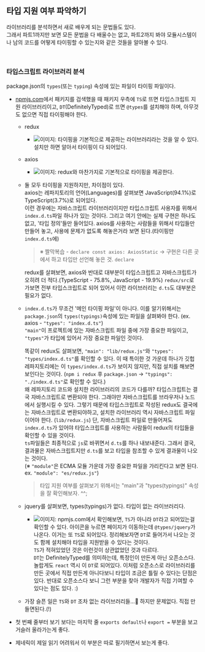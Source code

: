 ## 타입 지원 여부 파악하기

라이브러리를 분석하면서 새로 배우게 되는 문법들도 있다.<br />
그래서 파트1까지만 보면 모든 문법을 다 배울수는 없고, 파트2까지 봐야 모듈시스템이나 남의 코드를 어떻게 타이핑할 수 있는지와 같은 것들을 알아볼 수 있다.

<br />

### 타입스크립트 라이브러리 분석

package.json의 `types`(또는 `typing`) 속성에 있는 파일이 타이핑 파일이다.

- [npmjs.com](https://www.npmjs.com/)에서 패키지를 검색했을 때 패키지 우측에 `TS`로 뜨면 타입스크립트 지원 라이브러리이고, `DT`(DefinitelyTyped)로 뜨면 `@types`를 설치해야 하며, 아무것도 없으면 직접 타이핑해야 한다.

  - redux
    - ![이미지](): 타이핑을 기본적으로 제공하는 라이브러리라는 것을 알 수 있다. 설치만 하면 알아서 타이핑이 다 되어있다.
  - axios
    - ![이미지](): redux와 마찬가지로 기본적으로 타이핑을 제공한다.
  - 둘 모두 타이핑을 지원하지만, 차이점이 있다. <br />
    axios는 레파지토리의 언어(Languages)를 살펴보면 JavaScript(94.1%)로 TypeScript(3.7%)로 되어있다.<br />
    이런 경우에는 자바스크립트 라이브러리이지만 타입스크립트 사용자를 위해서 `index.d.ts`파일 하나가 있는 것이다. 그리고 여기 안에는 실제 구현은 하나도 없고, '타입 정의'들만 들어있다. axios를 사용하는 사람들을 위해서 타입들만 만들어 놓고, 사용에 문제가 없도록 해놓은거라 보면 된다.(타이핑만 `index.d.ts`에)<br />

    > ※ 짤막복습 - `declare const axios: AxiosStatic` → 구현은 다른 곳에서 하고 타입만 선언해 놓은 것. `declare`<br />

    redux를 살펴보면, axios와 반대로 대부분이 타입스크립트고 자바스크립트가 오히려 더 적다.(TypeScript - 75.8%, JavaScript - 19.9%) `redux/src`로 가보면 전부 타입스크립트로 되어 있어서 이런 라이브러리는 `d.ts`도 대부분은 필요가 없다.

  - `index.d.ts`가 무조건 '메인 타이핑 파일'이 아니다. 이를 알기위해서는 `package.json`의 `types(typings)`속성에 있는 파일을 살펴봐야 한다. (ex. axios - `"types": "index.d.ts"`)<br />
    `"main"`이 프로젝트에 있는 자바스크립트 파일 중에 가장 중요한 파일이고, `"types"`가 타입에 있어서 가장 중요한 파일인 것이다.<br />

    똑같이 redux도 살펴보면, `"main": "lib/redux.js"`와 `"types": "types/index.d.ts"`를 확인할 수 있다. 이 때 특이한 것 가운데 하나가 깃헙 레파지토리에는 이 `types/index.d.ts`가 보이지 않지만, 직접 설치를 해보면 보인다는 것이다. (`npm i redux` 후 `package.json` → `"typings": "./index.d.ts"`로 확인할 수 있다.)<br />
    왜 레파지토리 코드와 설치한 라이브러리의 코드가 다를까? 타입스크립트는 결국 자바스크립트로 변환되야 한다. 그래야만 자바스크립트를 브라우저나 노드에서 실행시킬 수 있다. 그렇기 때문에 타입스크립트로 작성된 redux도 결국에는 자바스크립트로 변환되야하고, 설치한 라이브러리 역시 자바스크립트 파일이어야 한다. (`lib/redux.js`) 단, 자바스크립트 파일로 만들어져도 `index.d.ts`가 있어야 타입스크립트를 사용하는 사람들이 redux의 타입들을 확인할 수 있을 것이다.<br />
    `ts`파일들은 최종적으로 `js`로 바뀌면서 `d.ts`를 하나 내보내준다. 그래서 결국, 결과물은 자바스크립트지만 `d.ts`를 보고 타입을 참조할 수 있게 결과물이 나오는 것이다.<br />
    (※ `"module"`은 ECMA 모듈 가운데 가장 중요한 파일을 가리킨다고 보면 된다. ex. `"module": "es/redux.js"`)

    > 타입 지원 여부를 살펴보기 위해서는 "main"과 "types(typings)" 속성을 잘 확인해보자. ^^;

  - jquery를 살펴보면, types(typings)가 없다. 타입이 없는 라이브러리다.<br />
    - ![이미지](): npmjs.com에서 확인해보면, `TS`가 아니라 `DT`라고 되어있는걸 확인할 수 있다. 아이콘을 누르면 페이지가 이동하는데 `@types/jquery`가 나온다. 이거는 또 `TS`로 되어있다. 정리해보자면 `DT`로 들어가서 나오는 것도 함께 설치해야 타입을 지원받을 수 있다는 것이다.<br />
      `TS`가 적혀있었던 것은 이런것이 상관없었던 것과 다르다.<br />
      `DT`는 DefinitelyTyped를 의미하는데, 특정인이 만든게 아닌 오픈소스다. 놀랍게도 `react` 역시 이 `DT`로 되어있다. 이처럼 오픈소스로 라이브러리를 만든 곳에서 직접 만든게 아니다보니 타입이 조금은 틀릴 수 있다는 단점은 있다. 반대로 오픈소스다 보니 그런 부분을 찾아 개발자가 직접 기여할 수 있다는 점도 있다. :)
  - 가장 슬픈 일은 `TS`와 `DT` 조차 없는 라이브러리들...🥲 하지만 문제없다. 직접 만들면된다.(!)

- 첫 번째 줄부터 보기 보다는 마지막 줄 `exports default`나 `export =` 부분을 보고 거슬러 올라가는게 좋다.
- 제네릭이 제일 읽기 어려워서 이 부분은 따로 필기하면서 보는게 좋다.
